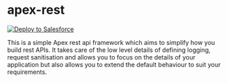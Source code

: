 # apex-rest
<a href="https://githubsfdeploy.herokuapp.com">
  <img alt="Deploy to Salesforce"
       src="https://raw.githubusercontent.com/afawcett/githubsfdeploy/master/deploy.png">
</a>

This is a simple Apex rest api framework which aims to simplify how you build rest APIs. It takes care of the low level details of defining logging, request sanitisation and allows you to focus on the details of your application but also allows you to extend the default behaviour to suit your requirements.


